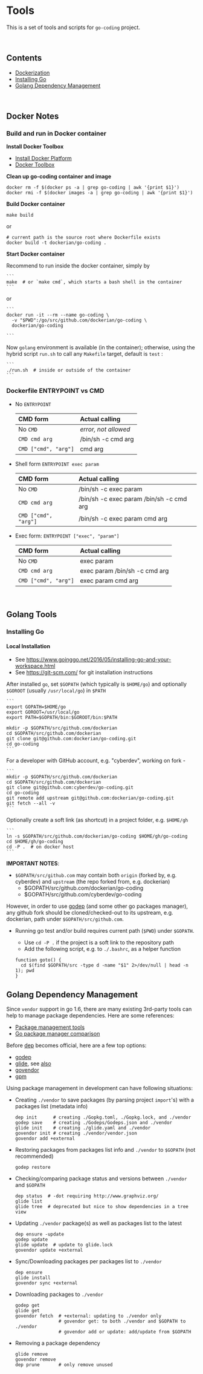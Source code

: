 # Tools


This is a set of tools and scripts for `go-coding` project.

<br/><a name="contents"></a>
## Contents

  - [Dockerization](#docker)
  - [Installing Go](#install-go)
  - [Golang Dependency Management](#godep)


<a name="docker"><br /></a>
## Docker Notes

### Build and run in Docker container

**Install Docker Toolbox**  

  - [Install Docker Platform](https://www.docker.com/products/overview#/install_the_platform)
  - [Docker Toolbox](https://www.docker.com/products/docker-toolbox)

**Clean up go-coding container and image**

  ```
  docker rm -f $(docker ps -a | grep go-coding | awk '{print $1}')
  docker rmi -f $(docker images -a | grep go-coding | awk '{print $1}')
  ```

**Build Docker container**

  ```
  make build
  ```

  or

  ```
  # current path is the source root where Dockerfile exists
  docker build -t dockerian/go-coding .
  ```

**Start Docker container**

  Recommend to run inside the docker container, simply by

    ```
    make  # or `make cmd`, which starts a bash shell in the container
    ```

  or

    ```
    docker run -it --rm --name go-coding \
      -v "$PWD":/go/src/github.com/dockerian/go-coding \
      dockerian/go-coding

    ```

  Now `golang` environment is available (in the container);
  otherwise, using the hybrid script `run.sh` to call any `Makefile` target,
  default is `test` :

    ```
    ./run.sh  # inside or outside of the container
    ```


### Dockerfile ENTRYPOINT vs CMD

  - No `ENTRYPOINT`

    | CMD form             | Actual calling       |
    |:---------------------|:---------------------|
    | No `CMD`             | *error, not allowed* |
    | `CMD cmd arg`        | /bin/sh -c cmd arg   |
    | `CMD ["cmd", "arg"]` | cmd arg              |

  - Shell form `ENTRYPOINT exec param`

    | CMD form             | Actual calling                           |
    |:---------------------|:-----------------------------------------|
    | No `CMD`             | /bin/sh -c exec param                    |
    | `CMD cmd arg`        | /bin/sh -c exec param /bin/sh -c cmd arg |
    | `CMD ["cmd", "arg"]` | /bin/sh -c exec param cmd arg            |

  - Exec form: `ENTRYPOINT ["exec", "param"]`

    | CMD form             | Actual calling                |
    |:---------------------|:------------------------------|
    | No `CMD`             | exec param                    |
    | `CMD cmd arg`        | exec param /bin/sh -c cmd arg |
    | `CMD ["cmd", "arg"]` | exec param cmd arg            |



<a name="gotool"><br /></a>
## Golang Tools

<a name="install-go"></a>
### Installing Go

#### Local Installation

  - See https://www.goinggo.net/2016/05/installing-go-and-your-workspace.html
  - See https://git-scm.com/ for git installation instructions

  After installed `go`, set `$GOPATH` (which typically is `$HOME/go`)
  and optionally `$GOROOT` (usually `/usr/local/go`) in `$PATH`

    ```
    export GOPATH=$HOME/go
    export GOROOT=/usr/local/go
    export PATH=$GOPATH/bin:$GOROOT/bin:$PATH

    mkdir -p $GOPATH/src/github.com/dockerian
    cd $GOPATH/src/github.com/dockerian
    git clone git@github.com:dockerian/go-coding.git
    cd go-coding
    ```

  For a developer with GitHub account, e.g. "cyberdev", working on fork -

    ```
    mkdir -p $GOPATH/src/github.com/dockerian
    cd $GOPATH/src/github.com/dockerian
    git clone git@github.com:cyberdev/go-coding.git
    cd go-coding
    git remote add upstream git@github.com:dockerian/go-coding.git
    git fetch --all -v
    ```

  Optionally create a soft link (as shortcut) in a project folder, e.g. `$HOME/gh`

    ```
    ln -s $GOPATH/src/github.com/dockerian/go-coding $HOME/gh/go-coding
    cd $HOME/gh/go-coding
    cd -P .  # on docker host
    ```

  **IMPORTANT NOTES**:

  * `$GOPATH/src/github.com` may contain both `origin` (forked by, e.g. cyberdev)
  and `upstream` (the repo forked from, e.g. dockerian)
    - $GOPATH/src/github.com/dockerian/go-coding
    - $GOPATH/src/github.com/cyberdev/go-coding

  However, in order to use [godep](#godep) (and some other go packages manager),
  any github fork should be cloned/checked-out to its upstream, e.g. dockerian,
  path under `$GOPATH/src/github.com`.

  * Running go test and/or build requires current path (`$PWD`) under `$GOPATH`.
    - Use `cd -P .` if the project is a soft link to the repository path
    - Add the following script, e.g. to `./.bashrc`, as a helper function

    ```
    function goto() {
      cd $(find $GOPATH/src -type d -name "$1" 2>/dev/null | head -n 1); pwd
    }
    ```


<a name="godep"></a>
## Golang Dependency Management

  Since `vendor` support in go 1.6, there are many existing 3rd-party tools
  can help to manage package dependencies. Here are some references:
  - [Package management tools](https://github.com/golang/go/wiki/PackageManagementTools)
  - [Go package manager comparison](https://github.com/Masterminds/glide/wiki/Go-Package-Manager-Comparison)

  Before [dep](https://github.com/golang/dep) becomes official, here are
  a few top options:
  - [godep](https://github.com/tools/godep)
  - [glide](https://github.com/Masterminds/glide), see [also](https://www.meta.sc/tech/govendoring/)
  - [govendor](https://github.com/kardianos/govendor)
  - [gpm](https://github.com/pote/gpm)

  Using package management in development can have following situations:

  - Creating `./vendor` to save packages (by parsing project `import`'s) with
    a packages list (metadata info)

      ```
      dep init      # creating ./Gopkg.toml, ./Gopkg.lock, and ./vendor
      godep save    # creating ./Godeps/Godeps.json and ./vendor
      glide init    # creating ./glide.yaml and ./vendor
      govendor init # creating ./vendor/vendor.json
      govendor add +external
      ```

  - Restoring packages from packages list info and `./vendor` to `$GOPATH` (not recommended)

      ```
      godep restore
      ```

  - Checking/comparing package status and versions between `./vendor` and `$GOPATH`

      ```
      dep status  # -dot requiring http://www.graphviz.org/
      glide list
      glide tree  # deprecated but nice to show dependencies in a tree view
      ```

  - Updating `./vendor` package(s) as well as packages list to the latest

      ```
      dep ensure -update
      godep update
      glide update  # update to glide.lock
      govendor update +external
      ```

  - Sync/Downloading packages per packages list to `./vendor`

      ```
      dep ensure
      glide install
      govendor sync +external
      ```

  - Downloading packages to `./vendor`

      ```
      godep get
      glide get
      govendor fetch  # +external: updating to ./vendor only
                      # govendor get: to both ./vendor and $GOPATH to ./vendor
                      # govendor add or update: add/update from $GOPATH
      ```

  - Removing a package dependency

      ```
      glide remove
      govendor remove
      dep prune       # only remove unused
      ```

